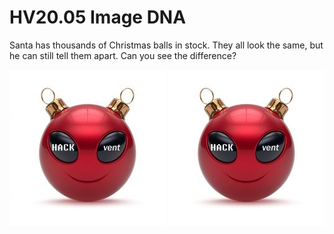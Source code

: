 # HV20.05 Image DNA

Santa has thousands of Christmas balls in stock. They all look the same, but he can still tell them apart. Can you see the difference?

![First](./6bbc452b-6a32-4a72-b74f-07b7ad7b181d.jpg) ![Second](./cf505372-330b-4b34-a95b-59fa33db37f8.jpg)
